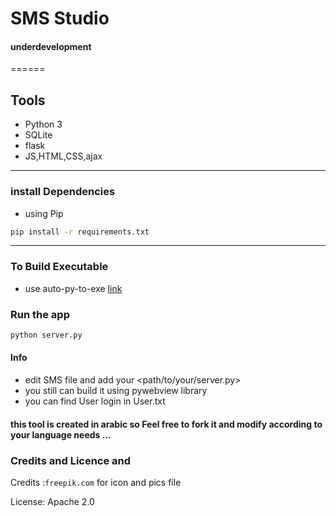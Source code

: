 # SMS Studio 

#### underdevelopment 
======
## Tools
* Python 3
* SQLite
* flask
* JS,HTML,CSS,ajax
------

### install Dependencies
* using Pip
```sh
pip install -r requirements.txt
```
------
### To Build Executable
* use auto-py-to-exe [link](https://github.com/brentvollebregt/auto-py-to-exe/)

### Run the app
```sh
python server.py
```
#### Info
* edit SMS file and add your <path/to/your/server.py>
* you still can build it using pywebview library
* you can find User login in User.txt
#### this tool is created in arabic so Feel free to fork it and modify according to your language needs ...

### Credits and Licence and 
Credits :`freepik.com` for icon and pics file 

License: Apache 2.0